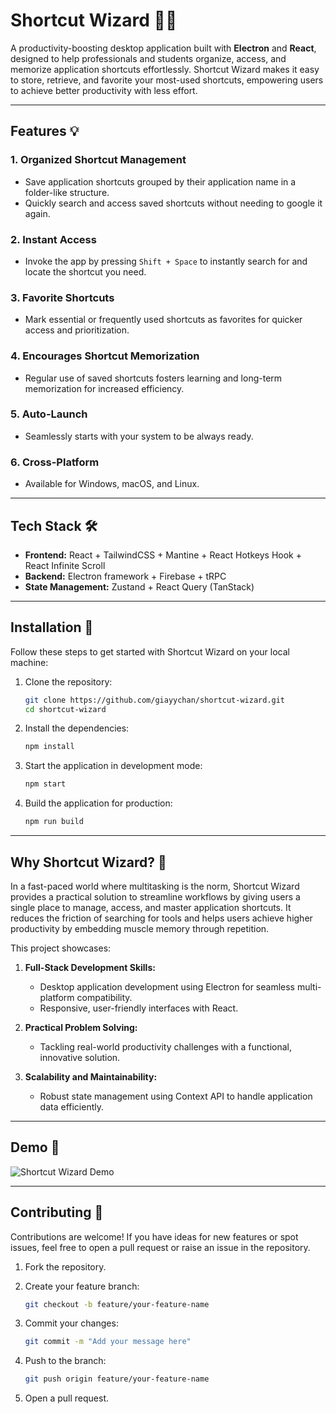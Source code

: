 # Shortcut Wizard 🧙‍♀️

A productivity-boosting desktop application built with **Electron** and **React**, designed to help professionals and students organize, access, and memorize application shortcuts effortlessly. Shortcut Wizard makes it easy to store, retrieve, and favorite your most-used shortcuts, empowering users to achieve better productivity with less effort.

---

## Features 💡

### 1. **Organized Shortcut Management**

- Save application shortcuts grouped by their application name in a folder-like structure.
- Quickly search and access saved shortcuts without needing to google it again.

### 2. **Instant Access**

- Invoke the app by pressing `Shift + Space` to instantly search for and locate the shortcut you need.

### 3. **Favorite Shortcuts**

- Mark essential or frequently used shortcuts as favorites for quicker access and prioritization.

### 4. **Encourages Shortcut Memorization**

- Regular use of saved shortcuts fosters learning and long-term memorization for increased efficiency.

### 5. **Auto-Launch**

- Seamlessly starts with your system to be always ready.

### 6. **Cross-Platform**

- Available for Windows, macOS, and Linux.

---

## Tech Stack 🛠️

- **Frontend:** React + TailwindCSS + Mantine + React Hotkeys Hook + React Infinite Scroll
- **Backend:** Electron framework + Firebase + tRPC
- **State Management:** Zustand + React Query (TanStack)

---

## Installation 🔧

Follow these steps to get started with Shortcut Wizard on your local machine:

1. Clone the repository:

   ```bash
   git clone https://github.com/giayychan/shortcut-wizard.git
   cd shortcut-wizard
   ```

2. Install the dependencies:

   ```bash
   npm install
   ```

3. Start the application in development mode:

   ```bash
   npm start
   ```

4. Build the application for production:

   ```bash
   npm run build
   ```

---

## Why Shortcut Wizard? 💼

In a fast-paced world where multitasking is the norm, Shortcut Wizard provides a practical solution to streamline workflows by giving users a single place to manage, access, and master application shortcuts. It reduces the friction of searching for tools and helps users achieve higher productivity by embedding muscle memory through repetition.

This project showcases:

1. **Full-Stack Development Skills:**
   - Desktop application development using Electron for seamless multi-platform compatibility.
   - Responsive, user-friendly interfaces with React.

2. **Practical Problem Solving:**
   - Tackling real-world productivity challenges with a functional, innovative solution.

3. **Scalability and Maintainability:**
   - Robust state management using Context API to handle application data efficiently.

---

## Demo 📸

![Shortcut Wizard Demo](https://s13.gifyu.com/images/SeZn8.gif)

---

## Contributing 🤝

Contributions are welcome! If you have ideas for new features or spot issues, feel free to open a pull request or raise an issue in the repository.

1. Fork the repository.
2. Create your feature branch:

   ```bash
   git checkout -b feature/your-feature-name
   ```

3. Commit your changes:

   ```bash
   git commit -m "Add your message here"
   ```

4. Push to the branch:

   ```bash
   git push origin feature/your-feature-name
   ```

5. Open a pull request.
